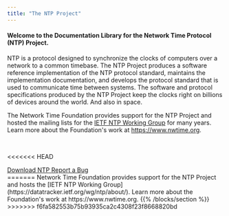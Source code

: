 ```yaml
---
title: "The NTP Project"
---
```


<section class="section pt-0 pb-0">
  <div class="container"> 

#### Welcome to the Documentation Library for the Network Time Protocol (NTP) Project.

NTP is a protocol designed to synchronize the clocks of computers over a network to a common timebase. The NTP Project produces a software reference implementation of the NTP protocol standard, maintains the implementation documentation, and develops the protocol standard that is used to communicate time between systems. The software and protocol specifications produced by the NTP Project keep the clocks right on billions of devices around the world.  And also in space. 

The Network Time Foundation provides support for the NTP Project and hosted the mailing lists for the [IETF NTP Working Group](https://datatracker.ietf.org/wg/ntp/about/) for many years. Learn more about the Foundation's work at https://www.nwtime.org.
<p><br /></p>
</div>

<<<<<<< HEAD
<section>
  <div class="container-fluid">
    <div class="row">
      <div class="mx-auto">
	  	<a class="btn btn-lg btn-primary mr-3 mb-4" 
	    href="http://www.ntp.org/downloads.html">
		Download NTP <i class="bi-download ml-2 "></i></a>
	<a class="btn btn-lg btn-primary mr-3 mb-4" href="http://www.ntp.org/bugs.html">
		Report a Bug <i class="bi-bug ml-2 "></i></a>
      </div>   
    </div>
  </div>
</section>
=======
Network Time Foundation provides support for the NTP Project and hosts the [IETF NTP Working Group](https://datatracker.ietf.org/wg/ntp/about/). Learn more about the Foundation's work at https://www.nwtime.org.
{{% /blocks/section %}}
>>>>>>> f6fa582553b75b93935ca2c4308f23f8668820bd
